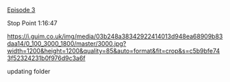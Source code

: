 [Episode 3](https://www.youtube.com/watch?v=LelifxOrzvw&list=PLj-4DlPRT48lGpll2kC4wOsLj7SEV_lYu&index=3&ab_channel=LamaDev)

Stop Point 1:16:47

https://i.guim.co.uk/img/media/03b248a38342922414013d948ea68909b83daa14/0_100_3000_1800/master/3000.jpg?width=1200&height=1200&quality=85&auto=format&fit=crop&s=c5b9bfe743f52324231b0f976d9c3a6f

updating folder